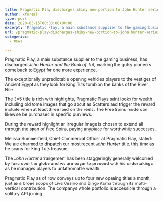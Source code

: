 ```yaml
---
title: Pragmatic Play discharges shiny new portion to John Hunter series
author: xforeal 
type: post
date: 2020-05-15T00:00:00+00:00
excerpt: 'Pragmatic Play, a main substance supplier to the gaming business, has discharged John Hunter and the Book of Tut, denoting the gutsy pioneers come back to Egypt for one more adventure '
url: /pragmatic-play-discharges-shiny-new-portion-to-john-hunter-series/
categories:
  - news

---
```

Pragmatic Play, a main substance supplier to the gaming business, has discharged  _John Hunter and the Book of Tut,_ marking the gutsy pioneers come back to Egypt for one more experience. 

The exceptionally unpredictable opening vehicles players to the vestiges of Ancient Egypt as they look for King Tuts tomb on the banks of the River Nile. 

The 3&#215;5 title is rich with highlights, Pragmatic Plays saint looks for wealth including old tome images that go about as Scatters and trigger the reward include when at least three land on the reels. The Free Spins mode can likewise be purchased in specific purviews. 

During the reward highlight an irregular image is chosen to extend all through the span of Free Spins, paying anyplace for worthwhile successes. 

Melissa Summerfield, Chief Commercial Officer at Pragmatic Play, stated: We are charmed to dispatch our most recent _John Hunter_ title, this time as he scans for King Tuts treasure. 

The _John Hunter_ arrangement has been staggeringly generally welcomed by fans over the globe and we are eager to proceed with his undertakings as he manages players to unfathomable wealth. 

Pragmatic Play as of now conveys up to four new opening titles a month, just as a broad scope of Live Casino and Bingo items through its multi-vertical contribution. The companys whole portfolio is accessible through a solitary API joining.
